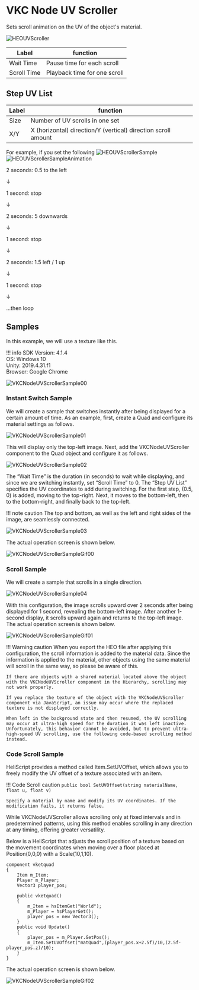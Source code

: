 # VKC Node UV Scroller

Sets scroll animation on the UV of the object's material.

![HEOUVScroller](img/HEOUVScroller.jpg)

| Label | function |
| ---- | ---- |
|Wait Time |Pause time for each scroll |
|Scroll Time|Playback time for one scroll |

## Step UV List
| Label | function |
| ---- | ---- |
| Size | Number of UV scrolls in one set |
|X/Y|X (horizontal) direction/Y (vertical) direction scroll amount|

For example, if you set the following
![HEOUVScrollerSample](img/HEOUVScrollerSample.jpg)
![HEOUVScrollerSampleAnimation](img/UVScrollerSampleAnimation.gif)

2 seconds: 0.5 to the left

↓

1 second: stop

↓

2 seconds: 5 downwards

↓

1 second: stop

↓

2 seconds: 1.5 left / 1 up

↓

1 second: stop

↓

...then loop

## Samples
In this example, we will use a texture like this.

!!! info
    SDK Version: 4.1.4<br>
    OS: Windows 10<br>
    Unity: 2019.4.31.f1<br>
    Browser: Google Chrome

![VKCNodeUVScrollerSample00](img/VKCNodeUVScrollerSample00.jpg)

### Instant Switch Sample
We will create a sample that switches instantly after being displayed for a certain amount of time. As an example, first, create a Quad and configure its material settings as follows.

![VKCNodeUVScrollerSample01](img/VKCNodeUVScrollerSample01.jpg)

This will display only the top-left image. Next, add the VKCNodeUVScroller component to the Quad object and configure it as follows.

![VKCNodeUVScrollerSample02](img/VKCNodeUVScrollerSample02.jpg)

The “Wait Time” is the duration (in seconds) to wait while displaying, and since we are switching instantly, set “Scroll Time” to 0. The “Step UV List” specifies the UV coordinates to add during switching. For the first step, (0.5, 0) is added, moving to the top-right. Next, it moves to the bottom-left, then to the bottom-right, and finally back to the top-left.

!!! note caution
    The top and bottom, as well as the left and right sides of the image, are seamlessly connected.

![VKCNodeUVScrollerSample03](img/VKCNodeUVScrollerSample03.jpg)

The actual operation screen is shown below.

![VKCNodeUVScrollerSampleGif00](img/VKCNodeUVScrollerSampleGif00.gif)

### Scroll Sample
We will create a sample that scrolls in a single direction.

![VKCNodeUVScrollerSample04](img/VKCNodeUVScrollerSample04.jpg)

With this configuration, the image scrolls upward over 2 seconds after being displayed for 1 second, revealing the bottom-left image. After another 1-second display, it scrolls upward again and returns to the top-left image. The actual operation screen is shown below.

![VKCNodeUVScrollerSampleGif01](img/VKCNodeUVScrollerSampleGif01.gif)


!!! Warning caution
    When you export the HEO file after applying this configuration, the scroll information is added to the material data. Since the information is applied to the material, other objects using the same material will scroll in the same way, so please be aware of this.

    If there are objects with a shared material located above the object with the VKCNodeUVScroller component in the Hierarchy, scrolling may not work properly.

    If you replace the texture of the object with the VKCNodeUVScroller component via JavaScript, an issue may occur where the replaced texture is not displayed correctly.

    When left in the background state and then resumed, the UV scrolling may occur at ultra-high speed for the duration it was left inactive. Unfortunately, this behavior cannot be avoided, but to prevent ultra-high-speed UV scrolling, use the following code-based scrolling method instead.

### Code Scroll Sample
HeliScript provides a method called Item.SetUVOffset, which allows you to freely modify the UV offset of a texture associated with an item.

!!! Code Scroll caution
    `public bool SetUVOffset(string naterialName, float u, float v)`

    Specify a material by name and modify its UV coordinates. If the modification fails, it returns false.

While VKCNodeUVScroller allows scrolling only at fixed intervals and in predetermined patterns, using this method enables scrolling in any direction at any timing, offering greater versatility.

Below is a HeliScript that adjusts the scroll position of a texture based on the movement coordinates when moving over a floor placed at Position(0,0,0) with a Scale(10,1,10).

```
component vketquad
{
    Item m_Item;
    Player m_Player;
    Vector3 player_pos;

    public vketquad()
    {
        m_Item = hsItemGet("World");
        m_Player = hsPlayerGet();
        player_pos = new Vector3();
    }
    public void Update()
    {
        player_pos = m_Player.GetPos();
        m_Item.SetUVOffset("matQuad",(player_pos.x+2.5f)/10,(2.5f-player_pos.z)/10);
    }
}
```

The actual operation screen is shown below.

![VKCNodeUVScrollerSampleGif02](img/VKCNodeUVScrollerSampleGif02.gif)